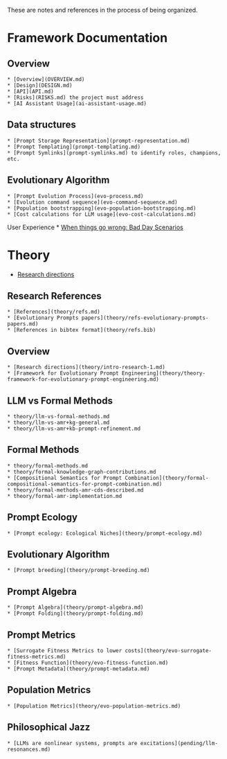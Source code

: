 These are notes and references in the process of being organized.

# Framework Documentation
## Overview
    * [Overview](OVERVIEW.md)
    * [Design](DESIGN.md)
    * [API](API.md)
    * [Risks](RISKS.md) the project must address
    * [AI Assistant Usage](ai-assistant-usage.md)
## Data structures
    * [Prompt Storage Representation](prompt-representation.md)
    * [Prompt Templating](prompt-templating.md)
    * [Prompt Symlinks](prompt-symlinks.md) to identify roles, champions, etc.
## Evolutionary Algorithm
    * [Prompt Evolution Process](evo-process.md)
    * [Evolution command sequence](evo-command-sequence.md)
    * [Population bootstrapping](evo-population-bootstrapping.md)
    * [Cost calculations for LLM usage](evo-cost-calculations.md)
  User Experience
    * [When things go wrong: Bad Day Scenarios](ux-bad-day-scenarios.md)

# Theory

  * [Research directions](theory/intro-research-1.md)

## Research References
    * [References](theory/refs.md)
    * [Evolutionary Prompts papers](theory/refs-evolutionary-prompts-papers.md)
    * [References in bibtex format](theory/refs.bib)

## Overview
    * [Research directions](theory/intro-research-1.md)
    * [Framework for Evolutionary Prompt Engineering](theory/theory-framework-for-evolutionary-prompt-engineering.md)
## LLM vs Formal Methods
    * theory/llm-vs-formal-methods.md
    * theory/llm-vs-amr+kg-general.md
    * theory/llm-vs-amr+kb-prompt-refinement.md

## Formal Methods
    * theory/formal-methods.md
    * theory/formal-knowledge-graph-contributions.md
    * [Compositional Semantics for Prompt Combination](theory/formal-compositional-semantics-for-prompt-combination.md)
    * theory/formal-methods-amr-cds-described.md
    * theory/formal-amr-implementation.md

## Prompt Ecology
    * [Prompt ecology: Ecological Niches](theory/prompt-ecology.md)

## Evolutionary Algorithm
    * [Prompt breeding](theory/prompt-breeding.md)

## Prompt Algebra
    * [Prompt Algebra](theory/prompt-algebra.md)
    * [Prompt Folding](theory/prompt-folding.md)

## Prompt Metrics
    * [Surrogate Fitness Metrics to lower costs](theory/evo-surrogate-fitness-metrics.md)
    * [Fitness Function](theory/evo-fitness-function.md)
    * [Prompt Metadata](theory/prompt-metadata.md)

## Population Metrics
    * [Population Metrics](theory/evo-population-metrics.md)

## Philosophical Jazz
    * [LLMs are nonlinear systems, prompts are excitations](pending/llm-resonances.md)


